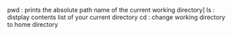 pwd : prints the absolute path name of the current working directory]
ls : distplay contents list of your current directory
cd : change working directory to home directory
